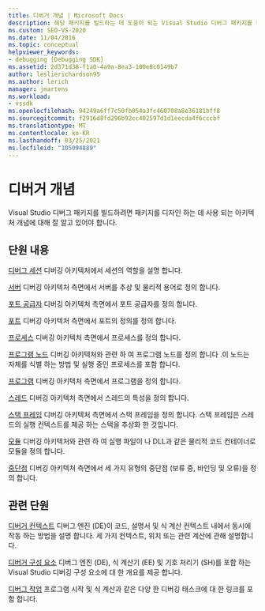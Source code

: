 ```yaml
---
title: 디버거 개념 | Microsoft Docs
description: 해당 패키지를 빌드하는 데 도움이 되는 Visual Studio 디버그 패키지를 디자인 하는 데 사용 되는 아키텍처 개념에 대해 알아봅니다.
ms.custom: SEO-VS-2020
ms.date: 11/04/2016
ms.topic: conceptual
helpviewer_keywords:
- debugging [Debugging SDK]
ms.assetid: 2d371d38-f1a0-4a9a-8ea3-100e8c0149b7
author: leslierichardson95
ms.author: lerich
manager: jmartens
ms.workload:
- vssdk
ms.openlocfilehash: 94249a6ff7c50fb054a3fc460708a8e36181bff8
ms.sourcegitcommit: f2916d8fd296b92cc402597d1d1eecda4f6cccbf
ms.translationtype: MT
ms.contentlocale: ko-KR
ms.lasthandoff: 03/25/2021
ms.locfileid: "105094889"
---
```

# <a name="debugger-concepts"></a>디버거 개념
Visual Studio 디버그 패키지를 빌드하려면 패키지를 디자인 하는 데 사용 되는 아키텍처 개념에 대해 잘 알고 있어야 합니다.

## <a name="in-this-section"></a>단원 내용
 [디버그 세션](../../extensibility/debugger/debug-session.md) 디버깅 아키텍처에서 세션의 역할을 설명 합니다.

 [서버](../../extensibility/debugger/servers-visual-studio-sdk.md) 디버깅 아키텍처 측면에서 서버를 추상 및 물리적 용어로 정의 합니다.

 [포트 공급자](../../extensibility/debugger/port-suppliers.md) 디버깅 아키텍처 측면에서 포트 공급자를 정의 합니다.

 [포트](../../extensibility/debugger/ports.md) 디버깅 아키텍처 측면에서 포트의 정의를 정의 합니다.

 [프로세스](../../extensibility/debugger/processes.md) 디버깅 아키텍처 측면에서 프로세스를 정의 합니다.

 [프로그램 노드](../../extensibility/debugger/program-nodes.md) 디버깅 아키텍처와 관련 하 여 프로그램 노드를 정의 합니다 .이 노드는 자체를 식별 하는 방법 및 실행 중인 프로세스를 포함 합니다.

 [프로그램](../../extensibility/debugger/programs.md) 디버깅 아키텍처 측면에서 프로그램을 정의 합니다.

 [스레드](../../extensibility/debugger/threads.md) 디버깅 아키텍처 측면에서 스레드의 특성을 정의 합니다.

 [스택 프레임](../../extensibility/debugger/stack-frames.md) 디버깅 아키텍처 측면에서 스택 프레임을 정의 합니다. 스택 프레임은 스레드의 실행 컨텍스트를 제공 하는 스택을 추상화 한 것입니다.

 [모듈](../../extensibility/debugger/modules.md) 디버깅 아키텍처와 관련 하 여 실행 파일이 나 DLL과 같은 물리적 코드 컨테이너로 모듈을 정의 합니다.

 [중단점](../../extensibility/debugger/breakpoints-visual-studio-sdk.md) 디버깅 아키텍처 측면에서 세 가지 유형의 중단점 (보류 중, 바인딩 및 오류)을 정의 합니다.

## <a name="related-sections"></a>관련 단원
 [디버거 컨텍스트](../../extensibility/debugger/debugger-contexts.md) 디버그 엔진 (DE)이 코드, 설명서 및 식 계산 컨텍스트 내에서 동시에 작동 하는 방법을 설명 합니다. 세 가지 컨텍스트, 위치 또는 관련 계산에 관해 설명합니다.

 [디버거 구성 요소](../../extensibility/debugger/debugger-components.md) 디버그 엔진 (DE), 식 계산기 (EE) 및 기호 처리기 (SH)를 포함 하는 Visual Studio 디버깅 구성 요소에 대 한 개요를 제공 합니다.

 [디버그 작업](../../extensibility/debugger/debugging-tasks.md) 프로그램 시작 및 식 계산과 같은 다양 한 디버깅 태스크에 대 한 링크를 포함 합니다.
